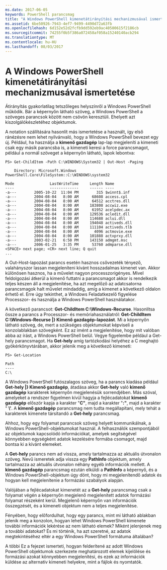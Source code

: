 ```yaml
---
ms.date: 2017-06-05
keywords: PowerShell parancsmag
title: "A Windows PowerShell kimenetátirányítási mechanizmusával ismertetése"
ms.assetid: 6be50926-7943-4ef7-9499-4490d72a63fb
ms.openlocfilehash: 6d152e52d2fcfb9dd592eb9ac40500615f2186cb
ms.sourcegitcommit: 74255f0b5f386a072458af058a15240140acb294
ms.translationtype: MT
ms.contentlocale: hu-HU
ms.lasthandoff: 08/03/2017
---
```

# <a name="understanding-the-windows-powershell-pipeline"></a>A Windows PowerShell kimenetátirányítási mechanizmusával ismertetése
Átirányítás gyakorlatilag tetszőleges helyszínről a Windows PowerShell működik. Bár a képernyőn látható szöveg, a Windows PowerShell a szöveges parancsok között nem csövön keresztüli. Ehelyett azt kiszolgálókészletéhez objektumok.

A notation szállítására hasonlít más ismertetése a használt, így első ránézésre nem lehet nyilvánvaló, hogy a Windows PowerShell bevezet egy új. Például, ha használja a **kimenő gazdagép** lap-lap megjeleníti a kimeneti csak egy másik parancsba is, a kimeneti keresi a force parancsmagot, például a normál szöveget a képernyőn látható, lapok lebontva:

```
PS> Get-ChildItem -Path C:\WINDOWS\System32 | Out-Host -Paging

    Directory: Microsoft.Windows PowerShell.Core\FileSystem::C:\WINDOWS\system32

Mode                LastWriteTime     Length Name
----                -------------     ------ ----
-a---        2005-10-22  11:04 PM        315 $winnt$.inf
-a---        2004-08-04   8:00 AM      68608 access.cpl
-a---        2004-08-04   8:00 AM      64512 acctres.dll
-a---        2004-08-04   8:00 AM     183808 accwiz.exe
-a---        2004-08-04   8:00 AM      61952 acelpdec.ax
-a---        2004-08-04   8:00 AM     129536 acledit.dll
-a---        2004-08-04   8:00 AM     114688 aclui.dll
-a---        2004-08-04   8:00 AM     194048 activeds.dll
-a---        2004-08-04   8:00 AM     111104 activeds.tlb
-a---        2004-08-04   8:00 AM       4096 actmovie.exe
-a---        2004-08-04   8:00 AM     101888 actxprxy.dll
-a---        2003-02-21   6:50 PM     143150 admgmt.msc
-a---        2006-01-25   3:35 PM      53760 admparse.dll
<SPACE> next page; <CR> next line; Q quit
...
```

A Out-Host-lapozást parancs esetén hasznos csővezeték tényező, valahányszor lassan megjeleníteni kívánt hosszadalmas kimenet van. Akkor különösen hasznos, ha a művelet nagyon processzorigényes. Mivel feldolgozási átkerül a kimenő futtatni a parancsmagot akkor is rendelkezik teljes készen áll a megjelenítése, ha azt megelőző az adatcsatorna parancsmagok halt művelet mindaddig, amíg a kimenet a következő oldalon érhető el. Erre úgy tekinthet, a Windows Feladatkezelő figyelése Processzor- és használja a Windows PowerShell használatakor.

A következő parancsot: **Get-ChildItem C:\\Windows-Recurse**. Hasonlítsa össze a parancs a Processzor- és memóriahasználatról: **Get-ChildItem C:\\Windows-Recurse |} Kimenő gazdagép-lapozást**. Mi a képernyőn látható szöveg, de, mert a szükséges objektumokat képviseli a konzolablakban szövegként. Ez az imént a megjelenítése, hogy mit valóban abba az írást, a Windows PowerShell belül. Vegye figyelembe például a Get-hely parancsmagot. Ha **Get-hely** amíg tartózkodási helyéhez a C meghajtó gyökérkönyvtárában, akkor jelenik meg a következő kimeneti:

```
PS> Get-Location

Path
----
C:\
```

A Windows PowerShell futószalagos szöveg, ha a parancs kiadása például **Get-hely |} Kimenő gazdagép**, átadása akkor **Get-hely** való **kimenő gazdagép** karakterek képernyőn megjelenésük sorrendjében. Más szóval, amelyeket a rendszer figyelmen kívül hagyja a fejlécadatokat **kimenő gazdagép** először kapja a karakter "**C"**, majd a karakter "**:"**, majd a karakter " **\\'**. A **kimenő gazdagép** parancsmag nem tudta megállapítani, mely tehát a karakterek kimenete társítandó a **Get-hely** parancsmag.

Ahhoz, hogy egy folyamat parancsok szöveg helyett kommunikálnak, a Windows PowerShell-objektumokat használ. A felhasználók szempontjából az objektumok kapcsolódó információkat, amelyek segítségével könnyebben egységként adatok kezelésére formába csomagot, majd bontsa ki a kívánt elemeket.

A **Get-hely** parancs nem ad vissza, amely tartalmazza az aktuális útvonalon szöveg. Nevű ismeretek adja vissza egy **PathInfo** objektum, amely tartalmazza az aktuális útvonalon néhány egyéb információk mellett. A **kimenő gazdagép** parancsmag ezután elküldi a **PathInfo** a képernyő, és a Windows PowerShell-objektum úgy dönt, hogy mi megjelenítendő adatok és hogyan kell megjelenítenie a formázási szabályok alapján.

Valójában a fejlécadatokat kimenetét az a **Get-hely** parancsmag csak a folyamat végén a képernyőn megjelenő megjelenített adatok formázási folyamat részeként kerül. Megjelenő képernyőn van információk összegzését, és a kimeneti objektum nem a teljes megjelenítése.

Fényében, hogy előfordulhat, hogy egy parancs, mint mi látható ablakban jelenik meg a konzolon, hogyan lehet Windows PowerShell kimenete további információk lekérése az nem látható elemek? Miként jelenjenek meg a további adatokat? És mi történik, ha azt szeretné, az adatok megtekintéséhez eltér a egy Windows PowerShell formátuma általában?

A többi Ez a fejezet ismerteti, hogyan felderítené az adott Windows PowerShell objektumok szerkezete meghatározott elemek kijelölése és formázási azokat könnyebben megjelenítési, és ezek az információk küldése az alternatív kimeneti helyekre, mint a fájlok és nyomtatók.

